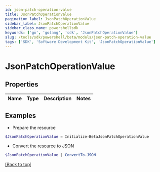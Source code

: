 ```yaml
---
id: json-patch-operation-value
title: JsonPatchOperationValue
pagination_label: JsonPatchOperationValue
sidebar_label: JsonPatchOperationValue
sidebar_class_name: powershellsdk
keywords: ['go', 'golang', 'sdk', 'JsonPatchOperationValue'] 
slug: /tools/sdk/powershell/beta/models/json-patch-operation-value
tags: ['SDK', 'Software Development Kit', 'JsonPatchOperationValue']
---
```



# JsonPatchOperationValue

## Properties

Name | Type | Description | Notes
------------ | ------------- | ------------- | -------------

## Examples

- Prepare the resource
```powershell
$JsonPatchOperationValue = Initialize-BetaJsonPatchOperationValue 
```

- Convert the resource to JSON
```powershell
$JsonPatchOperationValue | ConvertTo-JSON
```


[[Back to top]](#) 

